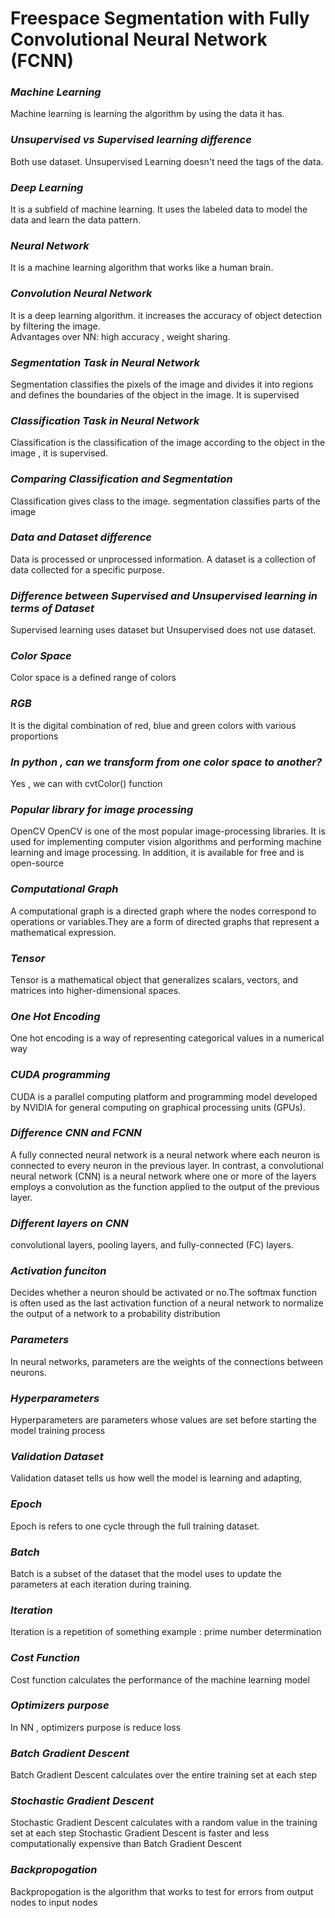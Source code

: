 # Freespace Segmentation with Fully Convolutional Neural Network (FCNN)  
  
    	
### *Machine Learning*
Machine learning is learning the algorithm by using the data it has.
### *Unsupervised vs Supervised learning difference*  
Both use dataset. Unsupervised Learning doesn't need the tags of the data.
### *Deep Learning*
It is a subfield of machine learning. It uses the labeled data to model the data and learn the data pattern.
### *Neural Network*
It is a machine learning algorithm that works like a human brain.
### *Convolution Neural Network*
It is a deep learning algorithm. it increases the accuracy of object detection by filtering the image.  
Advantages over NN: high accuracy , weight sharing.
### *Segmentation Task in Neural Network*
Segmentation classifies the pixels of the image and divides it into regions and defines the boundaries of the object in the image.
It is supervised
### *Classification Task in Neural Network*
Classification is the classification of the image according to the object in the image , it is supervised.
### *Comparing Classification and Segmentation*
Classification gives class to the image. segmentation classifies parts of the image
### *Data and Dataset difference*
Data is processed or unprocessed information. A dataset is a collection of data collected for a specific purpose.
### *Difference between Supervised and Unsupervised learning in terms of Dataset*
Supervised learning uses dataset but Unsupervised does not use dataset.
### *Color Space*
Color space is a defined range of colors
### *RGB*
It is the digital combination of red, blue and green colors with various proportions
### *In python , can we transform from one color space to another?*
Yes , we can with cvtColor() function
### *Popular library for image processing*
OpenCV
OpenCV is one of the most popular image-processing libraries. It is used for implementing computer vision algorithms and performing machine learning and image processing. In addition, it is available for free and is open-source
### *Computational Graph*
A computational graph is a directed graph where the nodes correspond to operations or variables.They are a form of directed graphs that represent a mathematical expression.
### *Tensor*
Tensor is a mathematical object that generalizes scalars, vectors, and matrices into higher-dimensional spaces.
### *One Hot Encoding*
One hot encoding is a way of representing categorical values in a numerical way
### *CUDA programming*
CUDA is a parallel computing platform and programming model developed by NVIDIA for general computing on graphical processing units (GPUs).
### *Difference CNN and FCNN*
A fully connected neural network is a neural network where each neuron is connected to every neuron in the previous layer. In contrast, a convolutional neural network (CNN) is a neural network where one or more of the layers employs a convolution as the function applied to the output of the previous layer.
### *Different layers on CNN*
convolutional layers, pooling layers, and fully-connected (FC) layers.
### *Activation funciton*
Decides whether a neuron should be activated or no.The softmax function is often used as the last activation function of a neural network to normalize the output of a network to a probability distribution
### *Parameters*
In neural networks, parameters are the weights of the connections between neurons.
### *Hyperparameters*
Hyperparameters are parameters whose values are set before starting the model training process
### *Validation Dataset*
Validation dataset tells us how well the model is learning and adapting,
### *Epoch*
Epoch is refers to one cycle through the full training dataset.
### *Batch*
Batch is a subset of the dataset that the model uses to update the parameters at each iteration during training.
### *Iteration*
Iteration is a repetition of something
example : prime number determination
### *Cost Function*
Cost function  calculates the performance of the machine learning model
### *Optimizers purpose*
In NN , optimizers purpose is reduce loss
### *Batch Gradient Descent*
Batch Gradient Descent calculates over the entire training set at each step
### *Stochastic Gradient Descent* 
Stochastic Gradient Descent calculates with a random value in the training set at each step
Stochastic Gradient Descent is faster and less computationally expensive than Batch Gradient Descent
### *Backpropogation*
Backpropogation is the algorithm that works to test for errors from output nodes to input nodes



